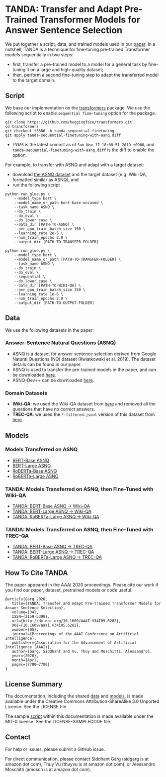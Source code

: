 # TANDA: Transfer and Adapt Pre-Trained Transformer Models for Answer Sentence Selection

We put together a script, data, and trained models used in our [paper](https://arxiv.org/abs/1911.04118). In a nutshell, TANDA is a technique for fine-tuning pre-trained Transformer models sequentially in two steps:
* first, transfer a pre-trained model to a model for a general task by fine-tuning it on a large and high-quality dataset;
* then, perform a second fine-tuning step to adapt the transferred model to the target domain.

## Script

We base our implementation on the [transformers](https://github.com/huggingface/transformers) package. We use the following script to enable `sequential fine-tuning` option for the package.

```
git clone https://github.com/huggingface/transformers.git
cd transformers
git checkout f3386 -b tanda-sequential-finetuning
git apply tanda-sequential-finetuning-with-asnq.diff
```

* `f3386` is the latest commit as of `Sun Nov 17 18:08:51 2019 +0900`, and `tanda-sequential-finetuning-with-asnq.diff` is the diff to enable the option.

For example, to transfer with ASNQ and adapt with a target dataset:
* download [the ASNQ dataset](#answer-sentence-natural-questions-asnq) and the target dataset (e.g. Wiki-QA, formatted similar as ASNQ), and
* run the following script
 

```
python run_glue.py \
    --model_type bert \
    --model_name_or_path bert-base-uncased \
    --task_name ASNQ \
    --do_train \
    --do_eval \
    --do_lower_case \
    --data_dir [PATH-TO-ASNQ] \
    --per_gpu_train_batch_size 150 \
    --learning_rate 2e-5 \
    --num_train_epochs 2.0 \
    --output_dir [PATH-TO-TRANSFER-FOLDER]

python run_glue.py \
    --model_type bert \
    --model_name_or_path [PATH-TO-TRANSFER-FOLDER] \
    --task_name ASNQ \
    --do_train \
    --do_eval \
    --sequential \
    --do_lower_case \
    --data_dir [PATH-TO-WIKI-QA] \
    --per_gpu_train_batch_size 150 \
    --learning_rate 1e-6 \
    --num_train_epochs 2.0 \
    --output_dir [PATH-TO-OUTPUT-FOLDER]
```

## Data

We use the following datasets in the paper:

### Answer-Sentence Natural Questions (ASNQ)
* ASNQ is a dataset for answer sentence selection derived from Google Natural Questions (NQ) dataset (Kwiatkowski et al. 2019). The dataset details can be found in our paper.
* ASNQ is used to transfer the pre-trained models in the paper, and can be downloaded [here](https://wqa-public.s3.amazonaws.com/tanda-aaai-2020/data/asnq.tar).
* ASNQ-Dev++ can be downloaded [here](https://wqa-public.s3.amazonaws.com/sequential-reranker-sigir-2020/data/asnq.dev%2B%2B.tar).

### Domain Datasets
* **Wiki-QA**: we used the Wiki-QA dataset from [here](http://aka.ms/WikiQA) and removed all the questions that have no correct answers.
* **TREC-QA**: we used the `*-filtered.jsonl` version of this dataset from [here](https://github.com/mcrisc/lexdecomp/tree/master/trec-qa).


## Models

### Models Transferred on ASNQ

 - [BERT-Base ASNQ](https://wqa-public.s3.amazonaws.com/tanda-aaai-2020/models/tanda_bert_base_asnq.tar)
 - [BERT-Large ASNQ](https://wqa-public.s3.amazonaws.com/tanda-aaai-2020/models/tanda_bert_large_asnq.tar)
 - [RoBERTa-Base ASNQ](https://wqa-public.s3.amazonaws.com/tanda-aaai-2020/models/tanda_roberta_base_asnq.tar)
 - [RoBERTa-Large ASNQ](https://wqa-public.s3.amazonaws.com/tanda-aaai-2020/models/tanda_roberta_large_asnq.tar)

### TANDA: Models Transferred on ASNQ, then Fine-Tuned with Wiki-QA

 - [TANDA: BERT-Base ASNQ &rarr; Wiki-QA](https://wqa-public.s3.amazonaws.com/tanda-aaai-2020/models/tanda_bert_base_asnq_wikiqa.tar)
 - [TANDA: BERT-Large ASNQ &rarr; Wiki-QA](https://wqa-public.s3.amazonaws.com/tanda-aaai-2020/models/tanda_bert_large_asnq_wikiqa.tar)
 - [TANDA: RoBERTa-Large ASNQ &rarr; Wiki-QA](https://wqa-public.s3.amazonaws.com/tanda-aaai-2020/models/tanda_roberta_large_asnq_wikiqa.tar)

### TANDA: Models Transferred on ASNQ, then Fine-Tuned with TREC-QA

 - [TANDA: BERT-Base ASNQ &rarr; TREC-QA](https://wqa-public.s3.amazonaws.com/tanda-aaai-2020/models/tanda_bert_base_asnq_trec.tar)
 - [TANDA: BERT-Large ASNQ &rarr; TREC-QA](https://wqa-public.s3.amazonaws.com/tanda-aaai-2020/models/tanda_bert_large_asnq_trec.tar)
 - [TANDA: RoBERTa-Large ASNQ &rarr; TREC-QA](https://wqa-public.s3.amazonaws.com/tanda-aaai-2020/models/tanda_roberta_large_asnq_trec.tar)

## How To Cite TANDA
The paper appeared in the AAAI 2020 proceedings. Please cite our work if you find our paper, dataset, pretrained models or code useful:

```
@article{Garg_2020,
   title={TANDA: Transfer and Adapt Pre-Trained Transformer Models for Answer Sentence Selection},
   volume={34},
   ISSN={2159-5399},
   url={http://dx.doi.org/10.1609/AAAI.V34I05.6282},
   DOI={10.1609/aaai.v34i05.6282},
   number={05},
   journal={Proceedings of the AAAI Conference on Artificial Intelligence},
   publisher={Association for the Advancement of Artificial Intelligence (AAAI)},
   author={Garg, Siddhant and Vu, Thuy and Moschitti, Alessandro},
   year={2020},
   month={Apr},
   pages={7780–7788}
}
```

## License Summary

The documentation, including the shared [data](#data) and [models](#models), is made available under the Creative Commons Attribution-ShareAlike 3.0 Unported License. See the LICENSE file.

The sample [script](#script) within this documentation is made available under the MIT-0 license. See the LICENSE-SAMPLECODE file.


## Contact
For help or issues, please submit a GitHub issue.

For direct communication, please contact Siddhant Garg (sidgarg is at amazon dot com), Thuy Vu (thuyvu is at amazon dot com), or Alessandro Moschitti (amosch is at amazon dot com).
